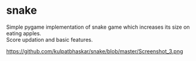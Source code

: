 # snake

Simple pygame implementation of snake game which increases its size on eating apples.<br> 
Score updation and basic features.

 https://github.com/kulpatbhaskar/snake/blob/master/Screenshot_3.png

